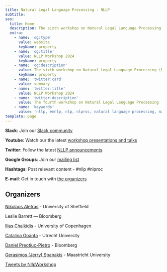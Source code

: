 ```yaml
---
title: Natural Legal Language Processing - NLLP
subtitle: 
seo:
  title: Home
  description: The sixth workshop on Natural Legal Language Processing (NLLP 2024) explores methods and applications of Natural Language Processing for the Legal Domain by focusing on legal text and text with legal significance. Co-located with EMNLP 2024.
  extra:
    - name: 'og:type'
      value: website
      keyName: property
    - name: 'og:title'
      value: NLLP Workshop 2024
      keyName: property
    - name: 'og:description'
      value: The sixth workshop on Natural Legal Language Processing (NLLP 2024) explores methods and applications of Natural Language Processing for the Legal Domain by focusing on legal text and text with legal significance. Co-located with EMNLP 2024.
      keyName: property
    - name: 'twitter:card'
      value: summary
    - name: 'twitter:title'
      value: NLLP Workshop 2024
    - name: 'twitter:description'
      value: The fourth workshop on Natural Legal Language Processing (NLLP 2023) explores methods and applications of Natural Language Processing for the Legal Domain by focusing on legal text and text with legal significance. Co-located with EMNLP 2024.
    - name: 'keywords'
      value: 'nllp, emnlp, nlp, nlproc, natural language processing, natural legal language processing, legal text, legal domain language'
template: page
---
```


<div class="grid-2-1">
  <div class="grid-2-1-left">

**Slack**: Join our [Slack community](https://join.slack.com/t/nllp/shared_invite/zt-1dag0kin4-IeoYogteA4fri_UgRRMJFQ)
    
**Youtube**: Watch our the latest [workshop presentations and talks](https://www.youtube.com/channel/UCqqT9g-V0IsghloVF6S75dw)

**Twitter**: Follow the latest [NLLP announcements](https://twitter.com/nllpworkshop?lang=en)

**Google Groups**: Join our [mailing list](https://groups.google.com/forum/#!forum/nllp)  

**Hashtags**: Post relevant content - #nllp #nlproc

**E-mail**: Get in touch with [the organizers](mailto:nllp.chairs@gmail.com)

## Organizers

[Nikolaos Aletras](http://www.nikosaletras.com/) - University of Sheffield

Leslie Barrett ― Bloomberg

[Ilias Chalkidis](https://iliaschalkidis.github.io/) - University of Copenhagen

[Catalina Goanta]([https://www.maastrichtuniversity.nl/catalina.goanta](https://www.uu.nl/staff/ECGoanta)) - Utrecht University

[Daniel Preotiuc-Pietro](http://www.preotiuc.ro) - Bloomberg

[Gerasimos (Jerry) Spanakis](https://www.maastrichtuniversity.nl/g-spanakis) - Maastricht University 

  </div>

  <div class="grid-2-1-right">
    <a class="twitter-timeline" data-height="350" href="https://twitter.com/NllpWorkshop?ref_src=twsrc%5Etfw">Tweets by NllpWorkshop</a> <script async src="https://platform.twitter.com/widgets.js" charset="utf-8"></script>
  </div>
</div>

